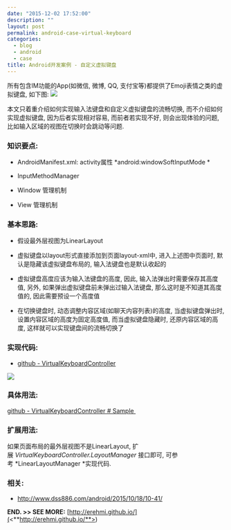 ```yaml
---
date: "2015-12-02 17:52:00"
description: ""
layout: post
permalink: android-case-virtual-keyboard
categories:
  - blog
  - android
  - case
title: Android开发案例 - 自定义虚拟键盘
---
```


所有包含IM功能的App(如微信, 微博, QQ, 支付宝等)都提供了Emoji表情之类的虚拟键盘, 如下图:
![](<http://erehmi.github.io/assets/image/wechat_chat.png>)

本文只着重介绍如何实现输入法键盘和自定义虚拟键盘的流畅切换,
而不介绍如何实现虚拟键盘, 因为后者实现相对容易, 而前者若实现不好,
则会出现体验的问题, 比如输入区域的视图在切换时会跳动等问题.

### **知识要点:**

-   AndroidManifest.xml: activity属性 *android:windowSoftInputMode *

-   InputMethodManager

-   Window 管理机制

-   View 管理机制

### 基本思路:

-   假设最外层视图为LinearLayout

-   虚拟键盘以layout形式直接添加到页面layout-xml中, 进入上述图中页面时,
    默认是隐藏该虚拟键盘布局的, 输入法键盘也是默认收起的

-   虚拟键盘高度应该为输入法键盘的高度, 因此, 输入法弹出时需要保存其高度值,
    另外, 如果弹出虚拟键盘前未弹出过输入法键盘, 那么这时是不知道其高度值的,
    因此需要预设一个高度值

-   在切换键盘时, 动态调整内容区域(如聊天内容列表)的高度, 当虚拟键盘弹出时,
    设置内容区域的高度为固定高度值, 而当虚拟键盘隐藏时, 还原内容区域的高度,
    这样就可以实现键盘间的流畅切换了

### 实现代码:
-   [github -
    VirtualKeyboardController](<https://github.com/erehmi/VirtualKeyboardController>) 

![](<http://images2015.cnblogs.com/blog/608747/201512/608747-20151204123852893-457357290.gif>)

### 具体用法:

[github - VirtualKeyboardController \#
Sample ](<https://github.com/erehmi/VirtualKeyboardController/tree/master/sample>)

### 扩展用法:
如果页面布局的最外层视图不是LinearLayout, 扩展 *VirtualKeyboardController.LayoutManager* 接口即可, 可参考 *LinearLayoutManager *实现代码.


### 相关:
-   <http://www.dss886.com/android/2015/10/18/10-41/>


**END. \>\> SEE MORE:**
[http://erehmi.github.io/](<**http://erehmi.github.io/**>)
